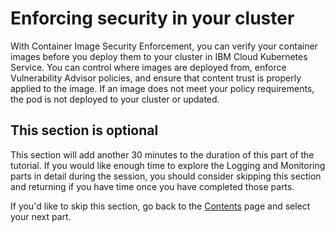 # Enforcing security in your cluster

With Container Image Security Enforcement, you can verify your container images before you deploy them to your cluster in IBM Cloud Kubernetes Service. You can control where images are deployed from, enforce Vulnerability Advisor policies, and ensure that content trust is properly applied to the image. If an image does not meet your policy requirements, the pod is not deployed to your cluster or updated.

## This section is optional

This section will add another 30 minutes to the duration of this part of the tutorial. If you would like enough time to explore the Logging and Monitoring parts in detail during the session, you should consider skipping this section and returning if you have time once you have completed those parts.

If you'd like to skip this section, go back to the [Contents](../parts.md) page and select your next part.
